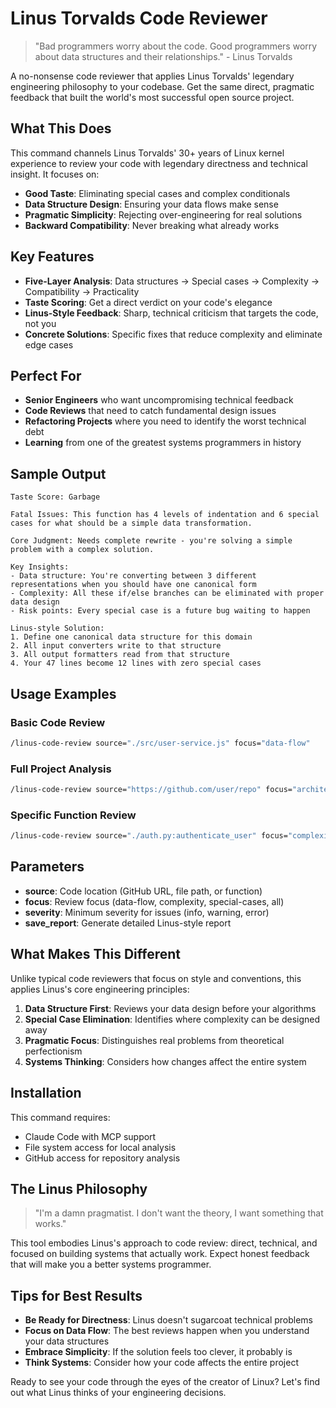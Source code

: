 # Linus Torvalds Code Reviewer

> "Bad programmers worry about the code. Good programmers worry about data structures and their relationships." - Linus Torvalds

A no-nonsense code reviewer that applies Linus Torvalds' legendary engineering philosophy to your codebase. Get the same direct, pragmatic feedback that built the world's most successful open source project.

## What This Does

This command channels Linus Torvalds' 30+ years of Linux kernel experience to review your code with legendary directness and technical insight. It focuses on:

- **Good Taste**: Eliminating special cases and complex conditionals
- **Data Structure Design**: Ensuring your data flows make sense
- **Pragmatic Simplicity**: Rejecting over-engineering for real solutions
- **Backward Compatibility**: Never breaking what already works

## Key Features

- **Five-Layer Analysis**: Data structures → Special cases → Complexity → Compatibility → Practicality
- **Taste Scoring**: Get a direct verdict on your code's elegance
- **Linus-Style Feedback**: Sharp, technical criticism that targets the code, not you
- **Concrete Solutions**: Specific fixes that reduce complexity and eliminate edge cases

## Perfect For

- **Senior Engineers** who want uncompromising technical feedback
- **Code Reviews** that need to catch fundamental design issues
- **Refactoring Projects** where you need to identify the worst technical debt
- **Learning** from one of the greatest systems programmers in history

## Sample Output

```
Taste Score: Garbage

Fatal Issues: This function has 4 levels of indentation and 6 special cases for what should be a simple data transformation.

Core Judgment: Needs complete rewrite - you're solving a simple problem with a complex solution.

Key Insights:
- Data structure: You're converting between 3 different representations when you should have one canonical form
- Complexity: All these if/else branches can be eliminated with proper data design
- Risk points: Every special case is a future bug waiting to happen

Linus-style Solution:
1. Define one canonical data structure for this domain
2. All input converters write to that structure
3. All output formatters read from that structure
4. Your 47 lines become 12 lines with zero special cases
```

## Usage Examples

### Basic Code Review
```bash
/linus-code-review source="./src/user-service.js" focus="data-flow"
```

### Full Project Analysis
```bash
/linus-code-review source="https://github.com/user/repo" focus="architecture" 
```

### Specific Function Review
```bash
/linus-code-review source="./auth.py:authenticate_user" focus="complexity"
```

## Parameters

- **source**: Code location (GitHub URL, file path, or function)
- **focus**: Review focus (data-flow, complexity, special-cases, all)
- **severity**: Minimum severity for issues (info, warning, error)
- **save_report**: Generate detailed Linus-style report

## What Makes This Different

Unlike typical code reviewers that focus on style and conventions, this applies Linus's core engineering principles:

1. **Data Structure First**: Reviews your data design before your algorithms
2. **Special Case Elimination**: Identifies where complexity can be designed away
3. **Pragmatic Focus**: Distinguishes real problems from theoretical perfectionism
4. **Systems Thinking**: Considers how changes affect the entire system

## Installation

This command requires:
- Claude Code with MCP support
- File system access for local analysis
- GitHub access for repository analysis

## The Linus Philosophy

> "I'm a damn pragmatist. I don't want the theory, I want something that works."

This tool embodies Linus's approach to code review: direct, technical, and focused on building systems that actually work. Expect honest feedback that will make you a better systems programmer.

## Tips for Best Results

- **Be Ready for Directness**: Linus doesn't sugarcoat technical problems
- **Focus on Data Flow**: The best reviews happen when you understand your data structures
- **Embrace Simplicity**: If the solution feels too clever, it probably is
- **Think Systems**: Consider how your code affects the entire project

Ready to see your code through the eyes of the creator of Linux? Let's find out what Linus thinks of your engineering decisions.